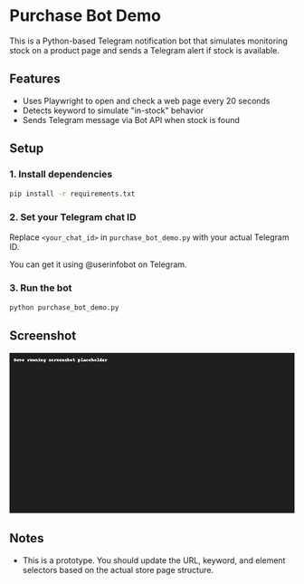 
# Purchase Bot Demo

This is a Python-based Telegram notification bot that simulates monitoring stock on a product page and sends a Telegram alert if stock is available.

## Features
- Uses Playwright to open and check a web page every 20 seconds
- Detects keyword to simulate "in-stock" behavior
- Sends Telegram message via Bot API when stock is found

## Setup

### 1. Install dependencies
```bash
pip install -r requirements.txt
```

### 2. Set your Telegram chat ID
Replace `<your_chat_id>` in `purchase_bot_demo.py` with your actual Telegram ID.

You can get it using @userinfobot on Telegram.

### 3. Run the bot
```bash
python purchase_bot_demo.py
```

## Screenshot
![screenshot](screenshot.png)

## Notes
- This is a prototype. You should update the URL, keyword, and element selectors based on the actual store page structure.

